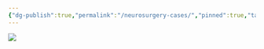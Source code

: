 ```yaml
---
{"dg-publish":true,"permalink":"/neurosurgery-cases/","pinned":true,"tags":["gardenEntry"],"created":"2023-05-27T13:58:35.000-07:00","updated":"2024-06-18T19:37:49.507-07:00"}
---
```



![](https://i.imgur.com/OEuQjxi.jpeg)
